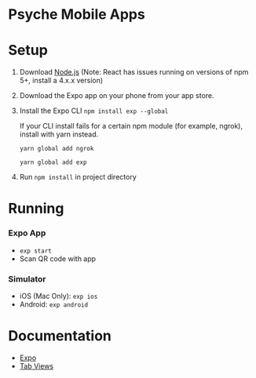 # Psyche Mobile Apps

# Setup

1. Download [Node.js](https://nodejs.org/en/) (Note: React has issues running on versions of npm 5+, install a 4.x.x version)
2. Download the Expo app on your phone from your app store.
3. Install the Expo CLI `npm install exp --global`

    If your CLI install fails for a certain npm module (for example, ngrok), install with yarn instead.

    `yarn global add ngrok`
    
    `yarn global add exp`
4. Run `npm install` in project directory

# Running

### Expo App
* `exp start` 
* Scan QR code with app

### Simulator
* iOS (Mac Only): `exp ios`
* Android: `exp android` 

# Documentation
* [Expo](https://docs.expo.io/versions/latest/index.html)
* [Tab Views](https://github.com/react-native-community/react-native-tab-view)
